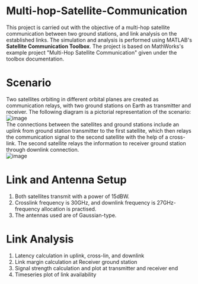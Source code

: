 # Multi-hop-Satellite-Communication
This project is carried out with the objective of a multi-hop satellite communication between two ground stations, and link analysis on the established links.
The simulation and analysis is performed using MATLAB's __Satellite Communication Toolbox__. The project is based on MathWorks's example project "Multi-Hop Satellite Communication" given under the toolbox documentation.

# Scenario
Two satellites orbiting in different orbital planes are created as communication relays, with two ground stations on Earth as transmitter and receiver. The following diagram is a pictorial representation of the scenario:  
![image](https://github.com/user-attachments/assets/7af75a90-1855-4f6a-9c52-7d02ccd8f101)  
The connections between the satellites and ground stations include an uplink from ground station transmitter to the first satellite, which then relays the communication signal to the second satellite with the help of a cross-link. The second satellite relays the information to receiver ground station through downlink connection.  
![image](https://github.com/user-attachments/assets/1a6a6d49-bbe0-43c6-af58-6082507f6832)  

# Link and Antenna Setup
1. Both satellites transmit with a power of 15dBW.
2. Crosslink frequency is 30GHz, and downlink frequency is 27GHz- frequency allocation is practised.
3. The antennas used are of Gaussian-type.

# Link Analysis
1. Latency calculation in uplink, cross-lin, and downlink
2. Link margin calculation at Receiver ground station
3. Signal strength calculation and plot at transmitter and receiver end
4. Timeseries plot of link availability
